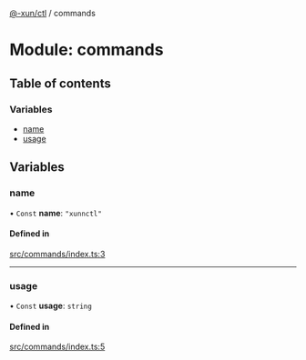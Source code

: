 [@-xun/ctl](../README.md) / commands

# Module: commands

## Table of contents

### Variables

- [name](commands.md#name)
- [usage](commands.md#usage)

## Variables

### name

• `Const` **name**: ``"xunnctl"``

#### Defined in

[src/commands/index.ts:3](https://github.com/Xunnamius/xunnctl/blob/12ada31/src/commands/index.ts#L3)

___

### usage

• `Const` **usage**: `string`

#### Defined in

[src/commands/index.ts:5](https://github.com/Xunnamius/xunnctl/blob/12ada31/src/commands/index.ts#L5)
